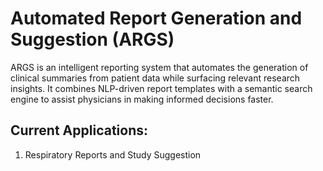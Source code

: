 # Automated Report Generation and Suggestion (ARGS)
ARGS is an intelligent reporting system that automates the generation of clinical summaries from patient data while surfacing relevant research insights. It combines NLP-driven report templates with a semantic search engine to assist physicians in making informed decisions faster.

## Current Applications:
1. Respiratory Reports and Study Suggestion
